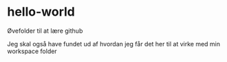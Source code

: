 # hello-world
Øvefolder til at lære github

Jeg skal også have fundet ud af hvordan jeg får det her til at virke med min workspace folder
